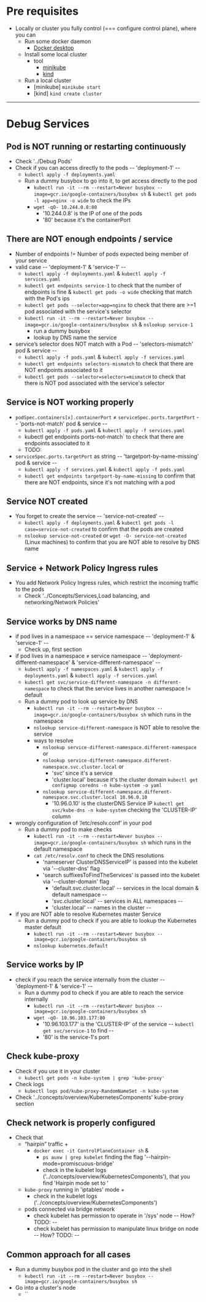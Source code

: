 # Pre requisites
* Locally or cluster you fully control (=== configure control plane), where you can
  * Run some docker daemon
    * [Docker desktop](https://www.docker.com/products/docker-desktop/)
  * Install some local cluster
    * tool
      * [minikube](https://minikube.sigs.k8s.io/docs/start/)
      * [kind](https://kind.sigs.k8s.io/)
  * Run a local cluster
    * [minikube]  `minikube start`
    * [kind] `kind create cluster`

---
# Debug Services
## Pod is NOT running or restarting continuously
* Check '../Debug Pods'
* Check if you can access directly to the pods -- 'deployment-1' --
  * `kubectl apply -f deployments.yaml`
  * Run a dummy busybox to go into it, to get access directly to the pod
    * `kubectl run -it --rm --restart=Never busybox --image=gcr.io/google-containers/busybox sh` & `kubectl get pods -l app=nginx -o wide` to check the IPs
    * `wget -qO- 10.244.0.8:80`
      * '10.244.0.8' is the IP of one of the pods
      * '80' because it's the containerPort
## There are NOT enough endpoints / service
* Number of endpoints != Number of pods expected being member of your service  
* valid case -- 'deployment-1' & 'service-1' --
  * `kubectl apply -f deployments.yaml` & `kubectl apply -f services.yaml`
  * `kubectl get endpoints service-1` to check that the number of endpoints is fine & `kubectl get pods -o wide` checking that match with the Pod's ips
  * `kubectl get pods --selector=app=nginx` to check that there are >=1 pod associated with the service's selector
  * `kubectl run -it --rm --restart=Never busybox --image=gcr.io/google-containers/busybox sh` & `nslookup service-1`
    * run a dummy busybox
    * lookup by DNS name the service
* service’s selector does NOT match with a Pod -- 'selectors-mismatch' pod & service --
  * `kubectl apply -f pods.yaml` & `kubectl apply -f services.yaml`
  * `kubectl get endpoints selectors-mismatch` to check that there are NOT endpoints associated to it
  * `kubectl get pods --selector=selectors=mismatcH` to check that there is NOT pod associated with the service's selector

## Service is NOT working properly
* `podSpec.containers[x].containerPort` ≠ `serviceSpec.ports.targetPort` -- 'ports-not-match' pod & service --
  * `kubectl apply -f pods.yaml` & `kubectl apply -f services.yaml`
  * kubectl get endpoints ports-not-match` to check that there are endpoints associated to it
  * TODO:
* `serviceSpec.ports.targetPort` as string -- 'targetport-by-name-missing' pod & service --
  * `kubectl apply -f services.yaml` & `kubectl apply -f pods.yaml`
  * `kubectl get endpoints targetport-by-name-missing` to confirm that there are NOT endpoints, since it's not matching with a pod

## Service NOT created
* You forget to create the service -- 'service-not-created' --
  * `kubectl apply -f deployments.yaml` & `kubectl get pods -l case=service-not-created` to confirm that the pods are created
  * `nslookup service-not-created` or `wget -O- service-not-created` (Linux machines) to confirm that you are NOT able to resolve by DNS name 

## Service + Network Policy Ingress rules
* You add Network Policy Ingress rules, which restrict the incoming traffic to the pods
  * Check '../Concepts/Services,Load balancing, and networking/Network Policies'

## Service works by DNS name
* if pod lives in a namespace == service namespace -- 'deployment-1' & 'service-1' --
  * Check up, first section
* if pod lives in a namespace ≠ service namespace -- 'deployment-different-namespace' & 'service-different-namespace' --
  * `kubectl apply -f namespaces.yaml` & `kubectl apply -f deployments.yaml` & `kubectl apply -f services.yaml`
  * `kubectl get svc/service-different-namespace -n different-namespace` to check that the service lives in another namespace != default
  * Run a dummy pod to look up service by DNS
    * `kubectl run -it --rm --restart=Never busybox --image=gcr.io/google-containers/busybox sh` which runs in the namespace
    * `nslookup service-different-namespace` is NOT able to resolve the service
    * ways to resolve 
      * `nslookup service-different-namespace.different-namespace` or 
      * `nslookup service-different-namespace.different-namespace.svc.cluster.local` or
        * 'svc' since it's a service
        * 'cluster.local' because it's the cluster domain `kubectl get configmap coredns -n kube-system -o yaml`
      * `nslookup service-different-namespace.different-namespace.svc.cluster.local 10.96.0.10`
        * '10.96.0.10' is the clusterDNS Service IP `kubectl get svc/kube-dns -n kube-system` checking the 'CLUSTER-IP' column 
* wrongly configuration of ‘/etc/resolv.conf’ in your pod
  * Run a dummy pod to make checks
    * `kubectl run -it --rm --restart=Never busybox --image=gcr.io/google-containers/busybox sh` which runs in the default namespace
    * `cat /etc/resolv.conf` to check the DNS resolutions
      * 'nameserver ClusterDNSServiceIP' is passed into the kubelet via '--cluster-dns' flag
      * 'search suffixesToFindTheServices' is passed into the kubelet via '--cluster-domain' flag
        * 'default.svc.cluster.local' -- services in the local domain & default namespace --
        * 'svc.cluster.local' -- services in ALL namespaces --
        * 'cluster.local' -- names in the cluster --
* if you are NOT able to resolve Kubernetes master Service
  * Run a dummy pod to check if you are able to lookup the Kubernetes master default 
    * `kubectl run -it --rm --restart=Never busybox --image=gcr.io/google-containers/busybox sh` 
    * `nslookup kubernetes.default`

## Service works by IP
* check if you reach the service internally from the cluster -- 'deployment-1' & 'service-1' --
  * Run a dummy pod to check if you are able to reach the service internally
    * `kubectl run -it --rm --restart=Never busybox --image=gcr.io/google-containers/busybox sh`
    * `wget -qO- 10.96.103.177:80`
      * '10.96.103.177' is the 'CLUSTER-IP' of the service -- `kubectl get svc/service-1` to find --
      * '80' is the service-1's port

## Check kube-proxy
* Check if you use it in your cluster
  * `kubectl get pods -n kube-system | grep 'kube-proxy'`
* Check logs
  * `kubectl logs pod/kube-proxy-RandomNameSet -n kube-system`
* Check '../concepts/overview/KubernetesComponents' kube-proxy section

## Check network is properly configured
* Check that
  * “hairpin” traffic +
    * `docker exec -it ControlPlaneContainer sh` & 
      * `ps auxw | grep kubelet` finding the flag '--hairpin-mode=promiscuous-bridge'
      * check in the kubelet logs ('../concepts/overview/KubernetesComponents'), that you find 'Hairpin mode set to ' 
  * `kube-proxy` running in 'iptables' mode + 
    * check in the kubelet logs ('../concepts/overview/KubernetesComponents')
  * pods connected via bridge network
    * check kubelet has permission to operate in '/sys' node -- How? TODO: --
    * check kubelet has permission to manipulate linux bridge on node -- How? TODO: --

## Common approach for all cases
* Run a dummy busybox pod in the cluster and go into the shell
  * `kubectl run -it --rm --restart=Never busybox --image=gcr.io/google-containers/busybox sh`
* Go into a cluster's node
  * ``

